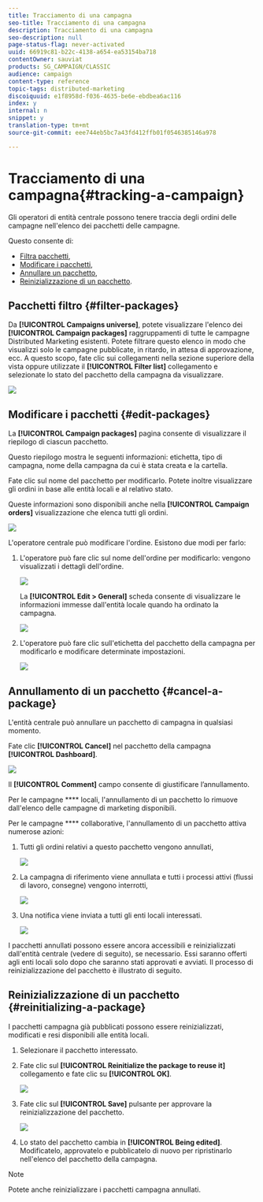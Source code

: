 ```yaml
---
title: Tracciamento di una campagna
seo-title: Tracciamento di una campagna
description: Tracciamento di una campagna
seo-description: null
page-status-flag: never-activated
uuid: 66919c81-b22c-4138-a654-ea53154ba718
contentOwner: sauviat
products: SG_CAMPAIGN/CLASSIC
audience: campaign
content-type: reference
topic-tags: distributed-marketing
discoiquuid: e1f8958d-f036-4635-be6e-ebdbea6ac116
index: y
internal: n
snippet: y
translation-type: tm+mt
source-git-commit: eee744eb5bc7a43fd412ffb01f0546385146a978

---
```



# Tracciamento di una campagna{#tracking-a-campaign}

Gli operatori di entità centrale possono tenere traccia degli ordini delle campagne nell&#39;elenco dei pacchetti delle campagne.

Questo consente di:

* [Filtra pacchetti](#filter-packages),
* [Modificare i pacchetti](#edit-packages),
* [Annullare un pacchetto](#cancel-a-package),
* [Reinizializzazione di un pacchetto](#reinitializing-a-package).

## Pacchetti filtro {#filter-packages}

Da **[!UICONTROL Campaigns universe]**, potete visualizzare l&#39;elenco dei **[!UICONTROL Campaign packages]** raggruppamenti di tutte le campagne Distributed Marketing esistenti. Potete filtrare questo elenco in modo che visualizzi solo le campagne pubblicate, in ritardo, in attesa di approvazione, ecc. A questo scopo, fate clic sui collegamenti nella sezione superiore della vista oppure utilizzate il **[!UICONTROL Filter list]** collegamento e selezionate lo stato del pacchetto della campagna da visualizzare.

![](assets/mkg_dist_catalog_filter.png)

## Modificare i pacchetti {#edit-packages}

La **[!UICONTROL Campaign packages]** pagina consente di visualizzare il riepilogo di ciascun pacchetto.

Questo riepilogo mostra le seguenti informazioni: etichetta, tipo di campagna, nome della campagna da cui è stata creata e la cartella.

Fate clic sul nome del pacchetto per modificarlo. Potete inoltre visualizzare gli ordini in base alle entità locali e al relativo stato.

Queste informazioni sono disponibili anche nella **[!UICONTROL Campaign orders]** visualizzazione che elenca tutti gli ordini.

![](assets/mkg_dist_catalog_op_command_details.png)

L&#39;operatore centrale può modificare l&#39;ordine. Esistono due modi per farlo:

1. L&#39;operatore può fare clic sul nome dell&#39;ordine per modificarlo: vengono visualizzati i dettagli dell&#39;ordine.

   ![](assets/mkg_dist_catalog_op_command_edit1.png)

   La **[!UICONTROL Edit > General]** scheda consente di visualizzare le informazioni immesse dall&#39;entità locale quando ha ordinato la campagna.

   ![](assets/mkg_dist_catalog_op_command_edit1a.png)

1. L&#39;operatore può fare clic sull&#39;etichetta del pacchetto della campagna per modificarlo e modificare determinate impostazioni.

   ![](assets/mkg_dist_catalog_op_command_edit2.png)

## Annullamento di un pacchetto {#cancel-a-package}

L&#39;entità centrale può annullare un pacchetto di campagna in qualsiasi momento.

Fate clic **[!UICONTROL Cancel]** nel pacchetto della campagna **[!UICONTROL Dashboard]**.

![](assets/mkg_dist_cancel_op_from_dashboard.png)

Il **[!UICONTROL Comment]** campo consente di giustificare l’annullamento.

Per le campagne **** locali, l&#39;annullamento di un pacchetto lo rimuove dall&#39;elenco delle campagne di marketing disponibili.

Per le campagne **** collaborative, l&#39;annullamento di un pacchetto attiva numerose azioni:

1. Tutti gli ordini relativi a questo pacchetto vengono annullati,

   ![](assets/mkg_dist_mutual_op_cancelled.png)

1. La campagna di riferimento viene annullata e tutti i processi attivi (flussi di lavoro, consegne) vengono interrotti,

   ![](assets/mkg_dist_mutual_op_cancelled1.png)

1. Una notifica viene inviata a tutti gli enti locali interessati.

   ![](assets/mkg_dist_mutual_op_cancelled2.png)

I pacchetti annullati possono essere ancora accessibili e reinizializzati dall&#39;entità centrale (vedere di seguito), se necessario. Essi saranno offerti agli enti locali solo dopo che saranno stati approvati e avviati. Il processo di reinizializzazione del pacchetto è illustrato di seguito.

## Reinizializzazione di un pacchetto {#reinitializing-a-package}

I pacchetti campagna già pubblicati possono essere reinizializzati, modificati e resi disponibili alle entità locali.

1. Selezionare il pacchetto interessato.
1. Fate clic sul **[!UICONTROL Reinitialize the package to reuse it]** collegamento e fate clic su **[!UICONTROL OK]**.

   ![](assets/mkg_dist_mutual_op_reinit.png)

1. Fate clic sul **[!UICONTROL Save]** pulsante per approvare la reinizializzazione del pacchetto.

   ![](assets/mkg_dist_mutual_op_reinit2.png)

1. Lo stato del pacchetto cambia in **[!UICONTROL Being edited]**. Modificatelo, approvatelo e pubblicatelo di nuovo per ripristinarlo nell&#39;elenco del pacchetto della campagna.

>[!NOTE]
>
>Potete anche reinizializzare i pacchetti campagna annullati.

